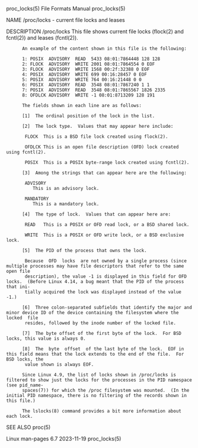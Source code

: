 proc_locks(5)							      File Formats Manual							 proc_locks(5)

NAME
       /proc/locks - current file locks and leases

DESCRIPTION
       /proc/locks
	      This file shows current file locks (flock(2) and fcntl(2)) and leases (fcntl(2)).

	      An example of the content shown in this file is the following:

		  1: POSIX  ADVISORY  READ  5433 08:01:7864448 128 128
		  2: FLOCK  ADVISORY  WRITE 2001 08:01:7864554 0 EOF
		  3: FLOCK  ADVISORY  WRITE 1568 00:2f:32388 0 EOF
		  4: POSIX  ADVISORY  WRITE 699 00:16:28457 0 EOF
		  5: POSIX  ADVISORY  WRITE 764 00:16:21448 0 0
		  6: POSIX  ADVISORY  READ  3548 08:01:7867240 1 1
		  7: POSIX  ADVISORY  READ  3548 08:01:7865567 1826 2335
		  8: OFDLCK ADVISORY  WRITE -1 08:01:8713209 128 191

	      The fields shown in each line are as follows:

	      [1]  The ordinal position of the lock in the list.

	      [2]  The lock type.  Values that may appear here include:

		   FLOCK  This is a BSD file lock created using flock(2).

		   OFDLCK This is an open file description (OFD) lock created using fcntl(2).

		   POSIX  This is a POSIX byte-range lock created using fcntl(2).

	      [3]  Among the strings that can appear here are the following:

		   ADVISORY
			  This is an advisory lock.

		   MANDATORY
			  This is a mandatory lock.

	      [4]  The type of lock.  Values that can appear here are:

		   READ	  This is a POSIX or OFD read lock, or a BSD shared lock.

		   WRITE  This is a POSIX or OFD write lock, or a BSD exclusive lock.

	      [5]  The PID of the process that owns the lock.

		   Because  OFD	 locks	are not owned by a single process (since multiple processes may have file descriptors that refer to the same open file
		   description), the value -1 is displayed in this field for OFD locks.	 (Before Linux 4.14, a bug meant that the PID of the process that ini‐
		   tially acquired the lock was displayed instead of the value -1.)

	      [6]  Three colon-separated subfields that identify the major and minor device ID of the device containing the filesystem where the  locked  file
		   resides, followed by the inode number of the locked file.

	      [7]  The byte offset of the first byte of the lock.  For BSD locks, this value is always 0.

	      [8]  The	byte  offset  of the last byte of the lock.  EOF in this field means that the lock extends to the end of the file.  For BSD locks, the
		   value shown is always EOF.

	      Since Linux 4.9, the list of locks shown in /proc/locks is filtered to show just the locks for the processes in the PID namespace (see pid_name‐
	      spaces(7)) for which the /proc filesystem was mounted.  (In the initial PID namespace, there is no filtering of the records shown in this file.)

	      The lslocks(8) command provides a bit more information about each lock.

SEE ALSO
       proc(5)

Linux man-pages 6.7							  2023-11-19								 proc_locks(5)
